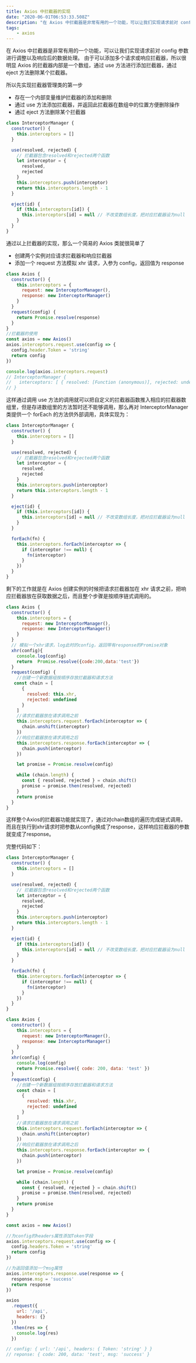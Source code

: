 ```yaml
---
title: Axios 中拦截器的实现
date: "2020-06-01T06:53:33.508Z"
description: "在 Axios 中拦截器是非常有用的一个功能，可以让我们实现请求前对 config 参数进行调整以及响应后的数据处理"
tags:
    - axios
---
```


在 Axios 中拦截器是非常有用的一个功能，可以让我们实现请求前对 config 参数进行调整以及响应后的数据处理。
由于可以添加多个请求或响应拦截器，所以很明显 Axios 的拦截器内部是一个数组，通过 use 方法进行添加拦截器，通过 eject 方法删除某个拦截器。

所以先实现拦截器管理类的第一步

- 存在一个内部变量维护拦截器的添加和删除
- 通过 use 方法添加拦截器，并返回此拦截器在数组中的位置方便删除操作
- 通过 eject 方法删除某个拦截器

```javascript
class InterceptorManager {
  constructor() {
    this.interceptors = []
  }

  use(resolved, rejected) {
    // 拦截器包含resolved和rejected两个函数
    let interceptor = {
      resolved,
      rejected
    }
    this.interceptors.push(interceptor)
    return this.interceptors.length - 1
  }

  eject(id) {
    if (this.interceptors[id]) {
      this.interceptors[id] = null // 不改变数组长度，把对应拦截器设为null
    }
  }
}
```

通过以上拦截器的实现，那么一个简易的 Axios 类就很简单了

- 创建两个实例对应请求拦截器和响应拦截器
- 添加一个 request 方法模拟 xhr 请求，入参为 config，返回值为 response

```javascript
class Axios {
  constructor() {
    this.interceptors = {
      request: new InterceptorManager(),
      response: new InterceptorManager()
    }
  }
  request(config) {
    return Promise.resolve(response)
  }
}
//拦截器的使用
const axios = new Axios()
axios.interceptors.request.use(config => {
  config.header.Token = 'string'
  return config
})

console.log(axios.interceptors.request)
// InterceptorManager {
//   interceptors: [ { resolved: [Function (anonymous)], rejected: undefined } ]
// }
```

这样通过调用 use 方法的调用就可以把自定义的拦截器函数推入相应的拦截器数组里，但是存进数组里的方法暂时还不能够调用，那么再对 InterceptorManager 类提供一个 forEach 的方法供外部调用，具体实现为：

```javascript
class InterceptorManager {
  constructor() {
    this.interceptors = []
  }

  use(resolved, rejected) {
    // 拦截器包含resolved和rejected两个函数
    let interceptor = {
      resolved,
      rejected
    }
    this.interceptors.push(interceptor)
    return this.interceptors.length - 1
  }

  eject(id) {
    if (this.interceptors[id]) {
      this.interceptors[id] = null // 不改变数组长度，把对应拦截器设为null
    }
  }

  forEach(fn) {
    this.interceptors.forEach(interceptor => {
      if (interceptor !== null) {
        fn(interceptor)
      }
    })
  }
}
```

剩下的工作就是在 Axios 创建实例的时候把请求拦截器加在 xhr 请求之前，把响应拦截器放在获取数据之后，而且整个步骤是按顺序链式调用的。

```javascript
class Axios {
  constructor() {
    this.interceptors = {
      request: new InterceptorManager(),
      response: new InterceptorManager()
    }
  }
  // 模拟一个xhr请求，log此时的config，返回带有response的Promise对象
  xhr(config){
    console.log(config)
    return  Promise.resolve({code:200,data:'test'})
  }
  request(config) {
    //创建一个新数据组按顺序存放拦截器和请求方法
   const chain = [
      {
        resolved: this.xhr,
        rejected: undefined
      }
    ]
    //请求拦截器放在请求调用之前
    this.interceptors.request.forEach(interceptor => {
      chain.unshift(interceptor)
    })
    //响应拦截器放在请求调用之后
    this.interceptors.response.forEach(interceptor => {
      chain.push(interceptor)
    })

    let promise = Promise.resolve(config)

    while (chain.length) {
      const { resolved, rejected } = chain.shift()
      promise = promise.then(resolved, rejected)
    }
    return promise
  }
}
```
这样整个Axios的拦截器功能就实现了，通过对chain数组的遍历完成链式调用，而且在执行到xhr请求时把参数从config换成了response，这样响应拦截器的参数就变成了response。


完整代码如下：
```javascript
class InterceptorManager {
  constructor() {
    this.interceptors = []
  }

  use(resolved, rejected) {
    // 拦截器包含resolved和rejected两个函数
    let interceptor = {
      resolved,
      rejected
    }
    this.interceptors.push(interceptor)
    return this.interceptors.length - 1
  }

  eject(id) {
    if (this.interceptors[id]) {
      this.interceptors[id] = null // 不改变数组长度，把对应拦截器设为null
    }
  }

  forEach(fn) {
    this.interceptors.forEach(interceptor => {
      if (interceptor !== null) {
        fn(interceptor)
      }
    })
  }
}

class Axios {
  constructor() {
    this.interceptors = {
      request: new InterceptorManager(),
      response: new InterceptorManager()
    }
  }
  xhr(config) {
    console.log(config)
    return Promise.resolve({ code: 200, data: 'test' })
  }
  request(config) {
    //创建一个新数据组按顺序存放拦截器和请求方法
    const chain = [
      {
        resolved: this.xhr,
        rejected: undefined
      }
    ]
    //请求拦截器放在请求调用之前
    this.interceptors.request.forEach(interceptor => {
      chain.unshift(interceptor)
    })
    //响应拦截器放在请求调用之后
    this.interceptors.response.forEach(interceptor => {
      chain.push(interceptor)
    })

    let promise = Promise.resolve(config)

    while (chain.length) {
      const { resolved, rejected } = chain.shift()
      promise = promise.then(resolved, rejected)
    }
    return promise
  }
}

const axios = new Axios()

//为config的headers属性添加Token字段
axios.interceptors.request.use(config => {
  config.headers.Token = 'string'
  return config
})

//为返回值添加一个msg属性
axios.interceptors.response.use(response => {
  response.msg = 'success'
  return response
})

axios
  .request({
    url: '/api',
    headers: {}
  })
  .then(res => {
    console.log(res)
  })

// config: { url: '/api', headers: { Token: 'string' } }
// reponse: { code: 200, data: 'test', msg: 'success' }

```